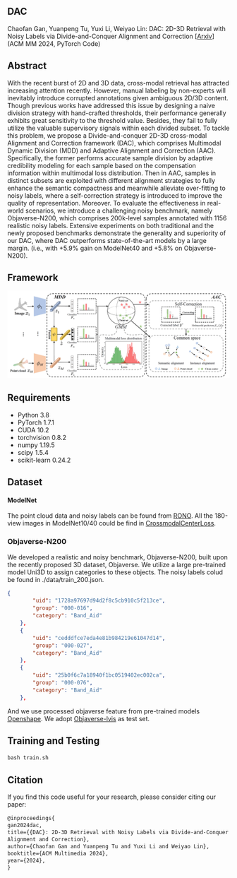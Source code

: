 ## DAC
Chaofan Gan, Yuanpeng Tu, Yuxi Li, Weiyao Lin: DAC: 2D-3D Retrieval with Noisy Labels via Divide-and-Conquer Alignment and Correction [[Arxiv](https://arxiv.org/abs/2407.17779)] (ACM MM 2024, PyTorch Code)

## Abstract
With the recent burst of 2D and 3D data, cross-modal retrieval has attracted increasing attention recently. However, manual labeling by non-experts will inevitably introduce corrupted annotations given ambiguous 2D/3D content. Though previous works have addressed this issue by designing a naive division strategy with hand-crafted thresholds, their performance generally exhibits great sensitivity to the threshold value. Besides, they fail to fully utilize the valuable supervisory signals within each divided subset. To tackle this problem, we propose a Divide-and-conquer 2D-3D cross-modal Alignment and Correction framework (DAC), which comprises Multimodal Dynamic Division (MDD) and Adaptive Alignment and Correction (AAC). Specifically, the former performs accurate sample division by adaptive credibility modeling for each sample based on the compensation information within multimodal loss distribution. Then in AAC, samples in distinct subsets are exploited with different alignment strategies to fully enhance the semantic compactness and meanwhile alleviate over-fitting to noisy labels, where a self-correction strategy is introduced to improve the quality of representation. Moreover. To evaluate the effectiveness in real-world scenarios, we introduce a challenging noisy benchmark, namely Objaverse-N200, which comprises 200k-level samples annotated with 1156 realistic noisy labels. Extensive experiments on both traditional and the newly proposed benchmarks demonstrate the generality and superiority of our DAC, where DAC outperforms state-of-the-art models by a large margin. (i.e., with +5.9\% gain on ModelNet40 and +5.8\% on Objaverse-N200).

## Framework
![](./assert/Framework.png)

## Requirements
- Python 3.8
- PyTorch 1.7.1
- CUDA 10.2
- torchvision 0.8.2
- numpy 1.19.5
- scipy 1.5.4
- scikit-learn 0.24.2

## Dataset
#### ModelNet
The point cloud data and noisy labels can be found from [RONO](https://github.com/penghu-cs/RONO/tree/ModelNet). All the 180-view images in ModelNet10/40 could be find in [CrossmodalCenterLoss](https://github.com/LongLong-Jing/Cross-Modal-Center-Loss/issues/2). 

### Objaverse-N200
We developed a realistic and noisy benchmark, Objaverse-N200, built upon the recently proposed 3D dataset, Objaverse. We utilize a large pre-trained model Uni3D to assign categories to these objects. The noisy labels colud be found in ./data/train_200.json. 
```json
{
        "uid": "1728a97697d94d2f8c5cb910c5f213ce",
        "group": "000-016",
        "category": "Band_Aid"
    },
    {
        "uid": "cedddfce7eda4e81b984219e61047d14",
        "group": "000-027",
        "category": "Band_Aid"
    },
    {
        "uid": "25b0f6c7a18940f1bc0519402ec002ca",
        "group": "000-076",
        "category": "Band_Aid"
    },
```

And we use processed objaverse feature from pre-trained models [Openshape](https://github.com/Colin97/OpenShape_code). We adopt [Objaverse-lvis](https://huggingface.co/datasets/allenai/objaverse/tree/main) as test set.

## Training and Testing
```python
bash train.sh
```

## Citation
If you find this code useful for your research, please consider citing our paper:
```
@inproceedings{
gan2024dac,
title={{DAC}: 2D-3D Retrieval with Noisy Labels via Divide-and-Conquer Alignment and Correction},
author={Chaofan Gan and Yuanpeng Tu and Yuxi Li and Weiyao Lin},
booktitle={ACM Multimedia 2024},
year={2024},
}
```



